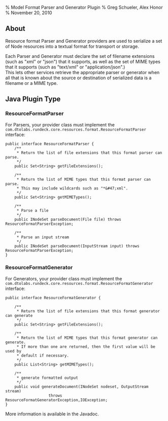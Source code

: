 % Model Format Parser and Generator Plugin
% Greg Schueler, Alex Honor
% November 20, 2010

## About
Resource format Parser and Generator providers are used to serialize a set of
Node resources into a textual format for transport or storage.



Each Parser and Generator must declare the set of filename extensions 
(such as "xml" or "json") that it supports, as well as the set of 
MIME types that it supports (such as "text/xml" or "application/json".)  
This lets other services retrieve the appropriate
parser or generator when all that is known about the source or destination 
of serialized data is a filename or a MIME type.

## Java Plugin Type

### ResourceFormatParser

For Parsers, your provider class must implement the `com.dtolabs.rundeck.core.resources.format.ResourceFormatParser` interface:

~~~~~ {.java}
public interface ResourceFormatParser {
    /**
     * Return the list of file extensions that this format parser can parse.
     */
    public Set<String> getFileExtensions();
 
    /**
     * Return the list of MIME types that this format parser can parse. 
     * This may include wildcards such as "*&#47;xml".
     */
    public Set<String> getMIMETypes();
 
    /**
     * Parse a file
     */
    public INodeSet parseDocument(File file) throws ResourceFormatParserException;
 
    /**
     * Parse an input stream
     */
    public INodeSet parseDocument(InputStream input) throws ResourceFormatParserException;
}
~~~~~~~~

### ResourceFormatGenerator

For Generators, your provider class must implement the `com.dtolabs.rundeck.core.resources.format.ResourceFormatGenerator` interface:

~~~~~ {.java}
public interface ResourceFormatGenerator {
 
    /**
     * Return the list of file extensions that this format generator can generate
     */
    public Set<String> getFileExtensions();
 
    /**
     * Return the list of MIME types that this format generator can generate. 
     * If more than one are returned, then the first value will be used by 
     * default if necessary.
     */
    public List<String> getMIMETypes();
 
    /**
     * generate formatted output
     */
    public void generateDocument(INodeSet nodeset, OutputStream stream) 
                   throws ResourceFormatGeneratorException,IOException;
}
~~~~~~~~

More information is available in the Javadoc.

